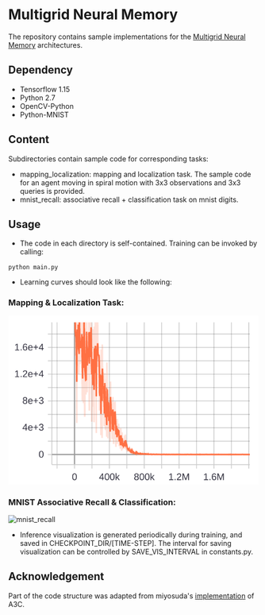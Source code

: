 # Multigrid Neural Memory
The repository contains sample implementations for the [Multigrid Neural Memory](https://arxiv.org/abs/1906.05948) architectures.

## Dependency
- Tensorflow 1.15
- Python 2.7
- OpenCV-Python
- Python-MNIST

## Content
Subdirectories contain sample code for corresponding tasks:
- mapping_localization: mapping and localization task. The sample code for an agent moving in spiral motion with 3x3 observations and 3x3 queries is provided.
- mnist_recall: associative recall + classification task on mnist digits.

## Usage
- The code in each directory is self-contained. Training can be invoked by calling:
```
python main.py
```
- Learning curves should look like the following:
### Mapping & Localization Task:
![mapping_localization](./figures/localization_loss.png)
### MNIST Associative Recall & Classification:
![mnist_recall](./figures/mnist_recall.png)

- Inference visualization is generated periodically during training, and saved in CHECKPOINT_DIR/[TIME-STEP]. The interval for saving visualization can be controlled by SAVE_VIS_INTERVAL in constants.py. 

## Acknowledgement
Part of the code structure was adapted from miyosuda's [implementation](https://github.com/miyosuda/async_deep_reinforce) of A3C.
